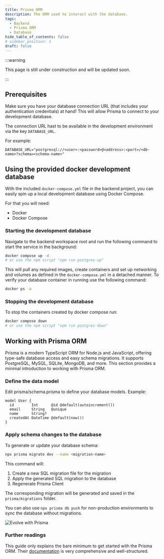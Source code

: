 ```yaml
---
title: Prisma ORM
description: The ORM used to interact with the database.
tags:
  - Backend
  - Prisma ORM
  - Database
hide_table_of_contents: false
# sidebar_position: 1
draft: false
---
```


:::warning

This page is still under construction and will be updated soon.

:::

## Prerequisites

Make sure you have your database connection URL (that includes your authentication credentials) at hand! This will allow
Prisma to connect to your development database.

The connection URL hast to be available in the development environment via the key `DATABASE_URL`.

For example:

```dotenv
DATABASE_URL="postgresql://<user>:<password>@<address>:<port>/<db-name>?schema=<schema-name>"
```

## Using the provided docker development database

With the included `docker-compose.yml` file in the backend project, you can easily spin up a local development database
using Docker Compose.

For that you will need:

- Docker
- Docker Compose

### Starting the development database

Navigate to the backend workspace root and run the following command to start the service in the background:

```bash
docker compose up -d
# or use the npm script "npm run postgres-up"
```

This will pull any required images, create containers and set up networking and volumes as defined in the
`docker-compose.yml` in a detached manner. To verify your database container in running use the following command:

```bash
docker ps -a
```

### Stopping the development database

To stop the containers created by docker compose run:

```bash
docker compose down
# or use the npm script "npm run postgres-down"
```

## Working with Prisma ORM

Prisma is a modern TypeScript ORM for Node.js and JavaScript, offering type-safe database access and easy schema
migrations. It supports PostgreSQL, MySQL, SQLite, MongoDB, and more. This section provides a minimal introduction
to working with Prisma ORM.

### Define the data model

Edit prisma/schema.prisma to define your database models. Example:

```prisma
model User {
  id        Int      @id @default(autoincrement())
  email     String   @unique
  name      String?  
  createdAt DateTime @default(now())
}
```

### Apply schema changes to the database

To generate or update your database schema:

```bash
npx prisma migrate dev --name <migration-name>
```

This command will:

1. Create a new SQL migration file for the migration
2. Apply the generated SQL migration to the database
3. Regenerate Prisma Client

The corresponding migration will be generated and saved in the `prisma/migrations` folder.

You can also use `npx prisma db push` for non-production environments to sync the database without migrations.

![Evolve with Prisma](../../../../static/img/prisma_evolve_application.png)

### Further readings

This guide only explains the bare minimum to get started with the Prisma ORM.
Their [documentation](https://www.prisma.io/docs/) is very comprehensive and well-structured.